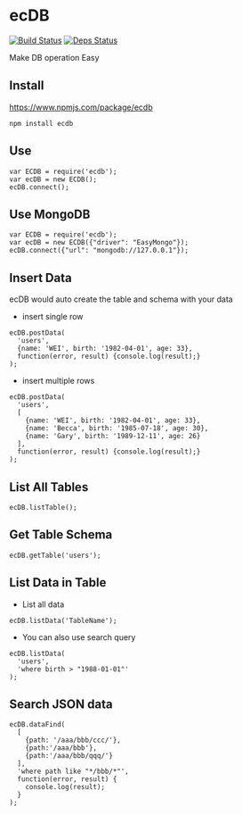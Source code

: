 # ecDB
[![Build Status](https://travis-ci.org/Luphia/ecDB.png?branch=master)](https://travis-ci.org/Luphia/ecDB)
[![Deps Status](https://david-dm.org/Luphia/ecDB.png)](https://david-dm.org/Luphia/ecDB)

Make DB operation Easy

## Install
https://www.npmjs.com/package/ecdb
```shell
npm install ecdb
```

## Use
```node
var ECDB = require('ecdb');
var ecDB = new ECDB();
ecDB.connect();
```

## Use MongoDB
```node
var ECDB = require('ecdb');
var ecDB = new ECDB({"driver": "EasyMongo"});
ecDB.connect({"url": "mongodb://127.0.0.1"});
```

## Insert Data
ecDB would auto create the table and schema with your data
* insert single row
```node
ecDB.postData(
  'users',
  {name: 'WEI', birth: '1982-04-01', age: 33},
  function(error, result) {console.log(result);}
);
```
*  insert multiple rows
```node
ecDB.postData(
  'users',
  [
    {name: 'WEI', birth: '1982-04-01', age: 33},
    {name: 'Becca', birth: '1985-07-18', age: 30},
    {name: 'Gary', birth: '1989-12-11', age: 26}
  ],
  function(error, result) {console.log(result);}
);
```

## List All Tables
```node
ecDB.listTable();
```

## Get Table Schema
```node
ecDB.getTable('users');
```

## List Data in Table
* List all data
```node
ecDB.listData('TableName');
```
* You can also use search query
```node
ecDB.listData(
  'users',
  'where birth > "1988-01-01"'
);
```

## Search JSON data
```node
ecDB.dataFind(
  [
    {path: '/aaa/bbb/ccc/'},
    {path:'/aaa/bbb'},
    {path:'/aaa/bbb/qqq/'}
  ],
  'where path like "*/bbb/*"',
  function(error, result) {
    console.log(result);
  }
);
```
